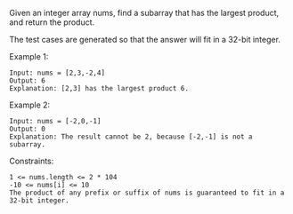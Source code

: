 Given an integer array nums, find a subarray that has the largest product, and return the product.<br>

The test cases are generated so that the answer will fit in a 32-bit integer.<br>

Example 1:

    Input: nums = [2,3,-2,4]
    Output: 6
    Explanation: [2,3] has the largest product 6.

Example 2:

    Input: nums = [-2,0,-1]
    Output: 0
    Explanation: The result cannot be 2, because [-2,-1] is not a subarray.

Constraints:

    1 <= nums.length <= 2 * 104
    -10 <= nums[i] <= 10
    The product of any prefix or suffix of nums is guaranteed to fit in a 32-bit integer.
